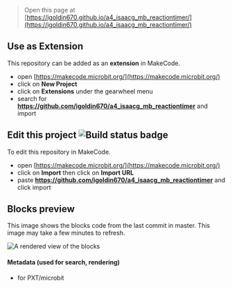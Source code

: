 
> Open this page at [https://igoldin670.github.io/a4_isaacg_mb_reactiontimer/](https://igoldin670.github.io/a4_isaacg_mb_reactiontimer/)

## Use as Extension

This repository can be added as an **extension** in MakeCode.

* open [https://makecode.microbit.org/](https://makecode.microbit.org/)
* click on **New Project**
* click on **Extensions** under the gearwheel menu
* search for **https://github.com/igoldin670/a4_isaacg_mb_reactiontimer** and import

## Edit this project ![Build status badge](https://github.com/igoldin670/a4_isaacg_mb_reactiontimer/workflows/MakeCode/badge.svg)

To edit this repository in MakeCode.

* open [https://makecode.microbit.org/](https://makecode.microbit.org/)
* click on **Import** then click on **Import URL**
* paste **https://github.com/igoldin670/a4_isaacg_mb_reactiontimer** and click import

## Blocks preview

This image shows the blocks code from the last commit in master.
This image may take a few minutes to refresh.

![A rendered view of the blocks](https://github.com/igoldin670/a4_isaacg_mb_reactiontimer/raw/master/.github/makecode/blocks.png)

#### Metadata (used for search, rendering)

* for PXT/microbit
<script src="https://makecode.com/gh-pages-embed.js"></script><script>makeCodeRender("{{ site.makecode.home_url }}", "{{ site.github.owner_name }}/{{ site.github.repository_name }}");</script>
